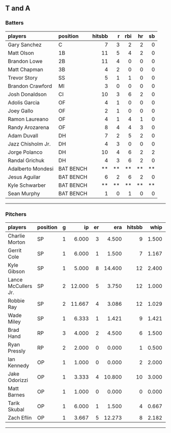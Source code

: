 ## T and A

### Batters

 
|players           |position  | hitsbb|  r| rbi| hr| sb| 
|:-----------------|:---------|------:|--:|---:|--:|--:| 
|Gary Sanchez      |C         |      7|  3|   2|  2|  0| 
|Matt Olson        |1B        |     11|  5|   4|  2|  0| 
|Brandon Lowe      |2B        |     11|  4|   0|  0|  0| 
|Matt Chapman      |3B        |      4|  2|   0|  0|  0| 
|Trevor Story      |SS        |      5|  1|   1|  0|  0| 
|Brandon Crawford  |MI        |      3|  0|   0|  0|  0| 
|Josh Donaldson    |CI        |     10|  3|   6|  2|  0| 
|Adolis Garcia     |OF        |      4|  1|   0|  0|  0| 
|Joey Gallo        |OF        |      2|  1|   0|  0|  0| 
|Ramon Laureano    |OF        |      4|  1|   4|  1|  0| 
|Randy Arozarena   |OF        |      8|  4|   4|  3|  0| 
|Adam Duvall       |DH        |      7|  2|   5|  2|  0| 
|Jazz Chisholm Jr. |DH        |      4|  3|   0|  0|  0| 
|Jorge Polanco     |DH        |     10|  4|   6|  2|  2| 
|Randal Grichuk    |DH        |      4|  3|   6|  2|  0| 
|Adalberto Mondesi |BAT BENCH |     **| **|  **| **| **| 
|Jesus Aguilar     |BAT BENCH |      6|  2|   6|  2|  0| 
|Kyle Schwarber    |BAT BENCH |     **| **|  **| **| **| 
|Sean Murphy       |BAT BENCH |      1|  0|   1|  0|  0| 


* * *

### Pitchers

 
|players             |position |  g|     ip| er|    era| hitsbb|  whip| so|  w| sv| 
|:-------------------|:--------|--:|------:|--:|------:|------:|-----:|--:|--:|--:| 
|Charlie Morton      |SP       |  1|  6.000|  3|  4.500|      9| 1.500|  8|  0|  0| 
|Gerrit Cole         |SP       |  1|  6.000|  1|  1.500|      7| 1.167| 11|  1|  0| 
|Kyle Gibson         |SP       |  1|  5.000|  8| 14.400|     12| 2.400|  2|  0|  0| 
|Lance McCullers Jr. |SP       |  2| 12.000|  5|  3.750|     12| 1.000| 18|  1|  0| 
|Robbie Ray          |SP       |  2| 11.667|  4|  3.086|     12| 1.029| 12|  1|  0| 
|Wade Miley          |SP       |  1|  6.333|  1|  1.421|      9| 1.421|  8|  1|  0| 
|Brad Hand           |RP       |  3|  4.000|  2|  4.500|      6| 1.500|  4|  1|  1| 
|Ryan Pressly        |RP       |  2|  2.000|  0|  0.000|      1| 0.500|  2|  0|  1| 
|Ian Kennedy         |OP       |  1|  1.000|  0|  0.000|      2| 2.000|  1|  0|  0| 
|Jake Odorizzi       |OP       |  1|  3.333|  4| 10.800|     10| 3.000|  1|  0|  0| 
|Matt Barnes         |OP       |  1|  1.000|  0|  0.000|      0| 0.000|  1|  0|  1| 
|Tarik Skubal        |OP       |  1|  6.000|  1|  1.500|      4| 0.667|  4|  1|  0| 
|Zach Eflin          |OP       |  1|  3.667|  5| 12.273|      8| 2.182|  5|  0|  0| 


* * *


